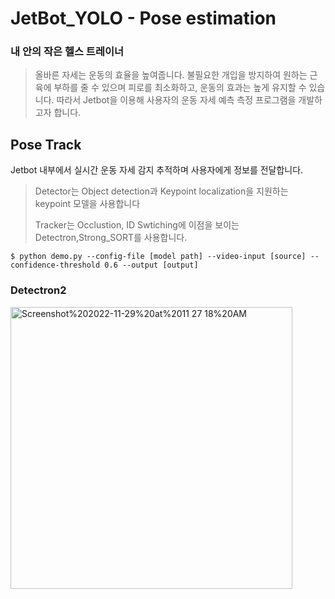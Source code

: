 # JetBot_YOLO - Pose estimation

### 내 안의 작은 헬스 트레이너
>올바른 자세는 운동의 효율을 높여줍니다. 불필요한 개입을 방지하여 원하는 근육에 부하를 줄 수 있으며 피로를 최소화하고, 운동의 효과는 높게 유지할 수 있습니다. 따라서 Jetbot을 이용해 사용자의 운동 자세 예측 측정 프로그램을 개발하고자 합니다.



## Pose Track

Jetbot 내부에서 실시간 운동 자세 감지 추적하며 사용자에게 정보를 전달합니다.

>Detector는 Object detection과 Keypoint localization을 지원하는 keypoint 모델을 사용합니다
>  
>  
>Tracker는 Occlustion, ID Swtiching에 이점을 보이는 Detectron,Strong_SORT를 사용합니다.


```
$ python demo.py --config-file [model path] --video-input [source] --confidence-threshold 0.6 --output [output]
```

### Detectron2
<img width="451" alt="Screenshot%202022-11-29%20at%2011 27 18%20AM" src="https://user-images.githubusercontent.com/71868697/204456043-32986f4f-8340-4701-a800-d872a71bea59.png">


